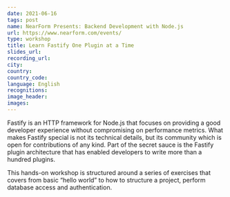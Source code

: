 ```yaml
---
date: 2021-06-16
tags: post
name: NearForm Presents: Backend Development with Node.js
url: https://www.nearform.com/events/
type: workshop
title: Learn Fastify One Plugin at a Time
slides_url:
recording_url: 
city: 
country: 
country_code: 
language: English
recognitions:
image_header:
images:
---
```


Fastify is an HTTP framework for Node.js that focuses on providing a good developer experience without compromising on performance metrics. What makes Fastify special is not its technical details, but its community which is open for contributions of any kind. Part of the secret sauce is the Fastify plugin architecture that has enabled developers to write more than a hundred plugins.

This hands-on workshop is structured around a series of exercises that covers from basic “hello world” to how to structure a project, perform database access and authentication.
